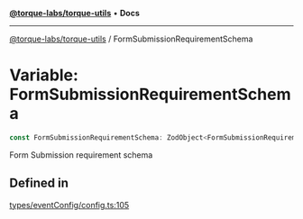 [**@torque-labs/torque-utils**](../README.md) • **Docs**

***

[@torque-labs/torque-utils](../README.md) / FormSubmissionRequirementSchema

# Variable: FormSubmissionRequirementSchema

```ts
const FormSubmissionRequirementSchema: ZodObject<FormSubmissionRequirement>;
```

Form Submission requirement schema

## Defined in

[types/eventConfig/config.ts:105](https://github.com/torque-labs/torque-utils/blob/fcba00c7b8994c0932484e8f489988b91291c603/types/eventConfig/config.ts#L105)
